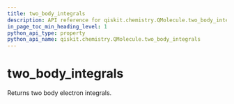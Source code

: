 ```yaml
---
title: two_body_integrals
description: API reference for qiskit.chemistry.QMolecule.two_body_integrals
in_page_toc_min_heading_level: 1
python_api_type: property
python_api_name: qiskit.chemistry.QMolecule.two_body_integrals
---
```


# two\_body\_integrals

Returns two body electron integrals.

